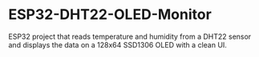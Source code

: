 # ESP32-DHT22-OLED-Monitor
ESP32 project that reads temperature and humidity from a DHT22 sensor and displays the data on a 128x64 SSD1306 OLED with a clean UI.
